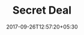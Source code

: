 ---
title: "Secret Deal"
date: 2017-09-26T12:57:20+05:30
draft: false
layout: secret-deal
property: "Casa Colvale"
status: "In Process"
url: /offers/secret-deal/casa-colvale/
slug: "casa-colvale/"

mainmenu:
 offers: true
 secret: true

---